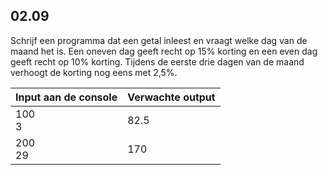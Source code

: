 ## 02.09
Schrijf een programma dat een getal inleest en vraagt welke dag van de maand het is. Een oneven dag geeft recht op 15% korting en een even dag geeft recht op 10% korting. Tijdens de eerste drie dagen van de maand verhoogt de korting nog eens met 2,5%.

| Input aan de console | Verwachte output |
|----------------------|------------------|
| 100<br>3 | 82.5 |
| 200<br>29 | 170 |